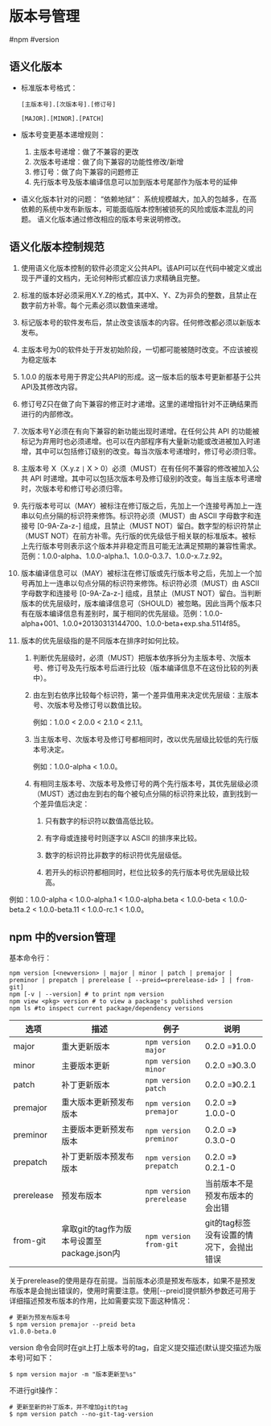 # 版本号管理
#npm #version
## 语义化版本

- 标准版本号格式：

  `[主版本号].[次版本号].[修订号]`
  
  `[MAJOR].[MINOR].[PATCH]`
- 版本号变更基本递增规则：
  1. 主版本号递增：做了不兼容的更改
  2. 次版本号递增：做了向下兼容的功能性修改/新增
  3. 修订号：做了向下兼容的问题修正
  4.  先行版本号及版本编译信息可以加到版本号尾部作为版本号的延伸
- 语义化版本针对的问题：
    “依赖地狱”： 系统规模越大，加入的包越多，在高依赖的系统中发布新版本，可能面临版本控制被锁死的风险或版本混乱的问题。
    语义化版本通过修改相应的版本号来说明修改。
## 语义化版本控制规范

1. 使用语义化版本控制的软件必须定义公共API。该API可以在代码中被定义或出现于严谨的文档内，无论何种形式都应该力求精确且完整。

3. 标准的版本好必须采用X.Y.Z的格式，其中X、Y、Z为非负的整数，且禁止在数字前方补零。每个元素必须以数值来递增。

4. 标记版本号的软件发布后，禁止改变该版本的内容。任何修改都必须以新版本发布。

5. 主版本号为0的软件处于开发初始阶段，一切都可能被随时改变。不应该被视为稳定版本

6. 1.0.0 的版本号用于界定公共API的形成。这一版本后的版本号更新都基于公共API及其修改内容。

7. 修订号Z只在做了向下兼容的修正时才递增。这里的递增指针对不正确结果而进行的内部修改。

8. 次版本号Y必须在有向下兼容的新功能出现时递增。在任何公共 API 的功能被标记为弃用时也必须递增。也可以在内部程序有大量新功能或改进被加入时递增，其中可以包括修订级别的改变。每当次版本号递增时，修订号必须归零。

9. 主版本号 X（X.y.z `|` X > 0）必须（MUST）在有任何不兼容的修改被加入公共 API 时递增。其中可以包括次版本号及修订级别的改变。每当主版本号递增时，次版本号和修订号必须归零。

10. 先行版本号可以（MAY）被标注在修订版之后，先加上一个连接号再加上一连串以句点分隔的标识符来修饰。标识符必须（MUST）由 ASCII 字母数字和连接号 [0-9A-Za-z-] 组成，且禁止（MUST NOT）留白。数字型的标识符禁止（MUST NOT）在前方补零。先行版的优先级低于相关联的标准版本。被标上先行版本号则表示这个版本并非稳定而且可能无法满足预期的兼容性需求。范例：1.0.0-alpha、1.0.0-alpha.1、1.0.0-0.3.7、1.0.0-x.7.z.92。

11. 版本编译信息可以（MAY）被标注在修订版或先行版本号之后，先加上一个加号再加上一连串以句点分隔的标识符来修饰。标识符必须（MUST）由 ASCII 字母数字和连接号 [0-9A-Za-z-] 组成，且禁止（MUST NOT）留白。当判断版本的优先层级时，版本编译信息可（SHOULD）被忽略。因此当两个版本只有在版本编译信息有差别时，属于相同的优先层级。范例：1.0.0-alpha+001、1.0.0+20130313144700、1.0.0-beta+exp.sha.5114f85。

12. 版本的优先层级指的是不同版本在排序时如何比较。
    
    1.  判断优先层级时，必须（MUST）把版本依序拆分为主版本号、次版本号、修订号及先行版本号后进行比较（版本编译信息不在这份比较的列表中）。
        
    2.  由左到右依序比较每个标识符，第一个差异值用来决定优先层级：主版本号、次版本号及修订号以数值比较。
        
        例如：1.0.0 < 2.0.0 < 2.1.0 < 2.1.1。
        
    3.  当主版本号、次版本号及修订号都相同时，改以优先层级比较低的先行版本号决定。
        
        例如：1.0.0-alpha < 1.0.0。
        
    4.  有相同主版本号、次版本号及修订号的两个先行版本号，其优先层级必须（MUST）透过由左到右的每个被句点分隔的标识符来比较，直到找到一个差异值后决定：
        
        1.  只有数字的标识符以数值高低比较。
            
        2.  有字母或连接号时则逐字以 ASCII 的排序来比较。
            
        3.  数字的标识符比非数字的标识符优先层级低。
            
        4.  若开头的标识符都相同时，栏位比较多的先行版本号优先层级比较高。
            
  例如：1.0.0-alpha < 1.0.0-alpha.1 < 1.0.0-alpha.beta < 1.0.0-beta < 1.0.0-beta.2 < 1.0.0-beta.11 < 1.0.0-rc.1 < 1.0.0。

## npm 中的version管理
基本命令行：

```shell
npm version [<newversion> | major | minor | patch | premajor | preminor | prepatch | prerelease [ --preid=<prerelease-id> ] | from-git]
npm [-v | --version] # to print npm version
npm view <pkg> version # to view a package's published version
npm ls #to inspect current package/dependency versions
```

| 选项       | 描述                                       | 例子                     | 说明                                      |
| ---------- | ------------------------------------------ | ------------------------ | ----------------------------------------- |
| major      | 重大更新版本                               | `npm version major`      | 0.2.0 =》1.0.0                            |
| minor      | 主要版本更新                               | `npm version minor`      | 0.2.0 =》0.3.0                            |
| patch      | 补丁更新版本                               | `npm version patch`      | 0.2.0 =》0.2.1                            |
| premajor   | 重大版本更新预发布版本                     | `npm version premajor`   | 0.2.0 =》1.0.0-0                          |
| preminor   | 主要版本更新预发布版本                     | `npm version preminor`   | 0.2.0 =》0.3.0-0                          |
| prepatch   | 补丁更新版本预发布版本                     | `npm version prepatch`   | 0.2.0 =》0.2.1-0                          |
| prerelease | 预发布版本                                 | `npm version prerelease` | 当前版本不是预发布版本的会出错            |
| from-git   | 拿取git的tag作为版本号设置至package.json内 | `npm version from-git`   | git的tag标签没有设置的情况下，会抛出错误 |

关于prerelease的使用是存在前提。当前版本必须是预发布版本，如果不是预发布版本是会抛出错误的，使用时需要注意。使用[--preid]提供额外参数还可用于详细描述预发布版本的作用，比如需要实现下面这种情况：

```shell
# 更新为预发布版本号
$ npm version premajor --preid beta
v1.0.0-beta.0
```

version 命令会同时在git上打上版本号的tag，自定义提交描述(默认提交描述为版本号)可如下：
```shell
$ npm version major -m "版本更新至%s"

```

不进行git操作：
```shell
# 更新至新的补丁版本，并不增加git的tag
$ npm version patch --no-git-tag-version
```



